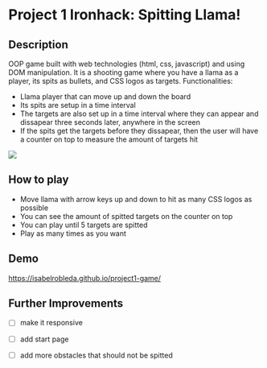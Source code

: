 # Project 1 Ironhack: Spitting Llama!

## Description 

OOP game built with web technologies (html, css, javascript) and using DOM manipulation. It is a shooting game where you have a llama as a player, its spits as bullets, and CSS logos as targets. 
Functionalities: 
- Llama player that can move up and down the board
- Its spits are setup in a time interval
- The targets are also set up in a time interval where they can appear and dissapear three seconds later, anywhere in the screen  
- If the spits get the targets before they dissapear, then the user will have a counter on top to measure the amount of targets hit

<img src="../project1-game/images/screenshot-game.png"></img>


## How to play

- Move llama with arrow keys up and down to hit as many CSS logos as possible
- You can see the amount of spitted targets on the counter on top
- You can play until 5 targets are spitted 
- Play as many times as you want

## Demo

https://isabelrobleda.github.io/project1-game/ 

## Further Improvements

- [ ] make it responsive
- [ ] add start page
- [ ] add more obstacles that should not be spitted


